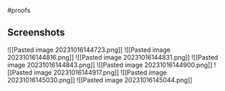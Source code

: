 #proofs 

## Screenshots
![[Pasted image 20231016144723.png]]
![[Pasted image 20231016144816.png]]
![[Pasted image 20231016144831.png]]
![[Pasted image 20231016144843.png]]
![[Pasted image 20231016144900.png]]
![[Pasted image 20231016144917.png]]
![[Pasted image 20231016145030.png]]
![[Pasted image 20231016145044.png]]

